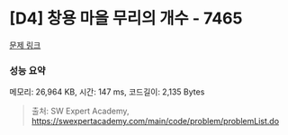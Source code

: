 # [D4] 창용 마을 무리의 개수 - 7465 

[문제 링크](https://swexpertacademy.com/main/code/problem/problemDetail.do?contestProbId=AWngfZVa9XwDFAQU) 

### 성능 요약

메모리: 26,964 KB, 시간: 147 ms, 코드길이: 2,135 Bytes



> 출처: SW Expert Academy, https://swexpertacademy.com/main/code/problem/problemList.do